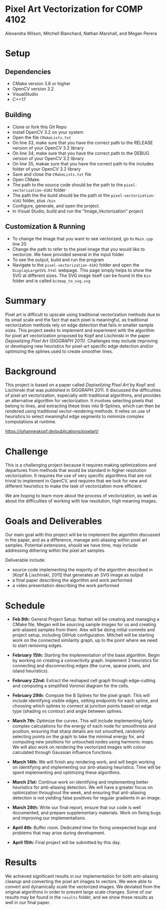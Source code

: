 # Pixel Art Vectorization for COMP 4102
Alexandra Wilson, Mitchell Blanchard, Nathan Marshall, and Megan Perera

# Setup
## Dependencies
* CMake version 3.8 or higher
* OpenCV version 3.2
* VisualStudio
* C++17

## Building
* Clone or fork this Git Repo
* Install OpenCV 3.2 on your system
* Open the file `CMakeLists.txt`
* On line 33, make sure that you have the correct path to the RELEASE version of your OpenCV 3.2 library
* On line 34, make sure that you have the correct path to the DEBUG version of your OpenCV 3.2 library
* On line 35, makae sure that you have the correct path to the includes folder of your OpenCV 3.2 library
* Save and close the `CMakeLists.txt` file
* Open CMake.
* The path to the source code should be the path to the `pixel-vectorization-4102` folder
* The path the the build should be the path ot the `pixel-vectorization-4102` folder, plus `/bin`
* Configure, generate, and open the project.
* In Visual Studio, build and run the "Image_Vectorization" project

## Customization & Running
* To change the image that you want to see vectorized, go to `Main.cpp` line 20
* Change the path to refer to the pixel image that you would like to vectorize. We have provided several in the input folder
* To see the output, build and run the program
* Navigate to the `pixel-vectorization-4102` folder and open the `DisplayLargeSVG.html` webpage. This page simply helps to show the SVG at different sizes. The SVG image itself can be found in the `bin` folder and is called `bitmap_to_svg.svg`

# Summary
Pixel art is difficult to upscale using traditional vectorization methods due to its small scale and the fact that each pixel is meaningful, as traditional vectorization methods rely on edge detection that fails in smaller sample sizes. This project seeks to implement and experiment with the algorithm for pixel art vectorization proposed by Kopf and Lischinski in the paper *Depixelizing Pixel Art (SIGGRAPH 2011)*. Challenges may include improving or developing new heuristics for pixel-art specific edge detection and/or optimizing the splines used to create smoother lines.

# Background 
This project is based on a paper called *Depixelizing Pixel Art* by Kopf and Lischinski that was published in SIGGRAPH 2011. It discussed the difficulties of pixel art vectorization, especially with traditional algorithms, and provides an alternative algorithm for vectorization. It involves selecting pixels that belong to lines, and extracting these lines into B-Splines, which can then be rendered using traditional vector-rendering methods. It relies on use of heuristics to select meaningful edge segments to minimize complex computations at runtime.

https://johanneskopf.de/publications/pixelart/

# Challenge
This is a challenging project because it requires making optimizations and departures from methods that would be standard in higher resolution vectorization. It requires the use of very specific algorithms that are not trivial to implement in OpenCV, and requires that we look for new and different heuristics to make the task of vectorization more efficient.

We are hoping to learn more about the process of vectorization, as well as about the difficulties of working with low resolution, high meaning images. 

# Goals and Deliverables
Our main goal with this project will be to implement the algorithm discussed in the paper, and as a difference, manage anti-aliasing within pixel art samples. Potential extensions, should we have time, may include addressing dithering within the pixel art samples.

Deliverable include:
* source code implementing the majority of the algorithm described in [Kopf & Lischinski, 2011] that generates an SVG image as output
* a final paper describing the algorithm and work performed
* a video presentation describing the work performed

# Schedule
* **Feb 8th:** General Project Setup. Nathan will be creating and managing a CMake file. Megan will be sourcing sample images for us and creating anti-aliased samples from them. Alex will be doing initial commits and project setup, including GitHub configuration. Mitchell will be starting work on the connected similarity graph, up to the point where we need to start removing edges.

* **February 15th:** Starting the implementation of the base algorithm. Begin by working on creating a connectivity graph. Implement 3 heuristics for connecting and disconnecting edges (the curve, sparse pixels, and island heuristics).

* **February 22nd:** Extract the reshaped cell graph through edge-cutting and computing a simplified Voronoi diagram for the cells. 

* **February 29th:** Compute the B Splines for the pixel graph. This will include identifying visible edges, setting endpoints for each spline, and choosing which splines to connect at junction points based on edge type (shading vs contour) and angle between splines.

* **March 7th:** Optimize the curves. This will include implementing fairly complex calculations for the energy of each node for smoothness and position, ensuring that sharp details are not smoothed, randomly selecting points on the graph to take the minimal energy for, and computing new positions for untouched nodes using harmonic maps. We will also work on rendering the vectorized images with colour calculated through Gaussian influence functions.  

* **March 14th:** We will finish any rendering work, and will begin working on identifying and implementing our anti-aliasing heuristics. Time will be spent implementing and optimizing these algorithms.

* **March 21st:** Continue work on identifying and implementing better heuristics for anti-aliasing detection. We will have a greater focus on optimization throughout the week, and ensuring that anti-aliasing detection is not yielding false positives for regular gradients in an image.

* **March 28th:** Write our final report, ensure that our code is well documented, and prepare supplementary materials. Work on fixing bugs and improving our implementations.

* **April 4th:** Buffer room. Dedicated time for fixing unexpected bugs and problems that may arise during development. 

* **April 15th:** Final project will be submitted by this day. 

# Results
We achieved significant results in our implementation for both anti-aliasing cleanup and converting the pixel art images to vectors. We were able to convert and dynamically scale the vectorized images. We deviated from the original algorithms in order to prevent large scale changes. Some of our results may be found in the `results` folder, and we show these results as well in our final paper.
